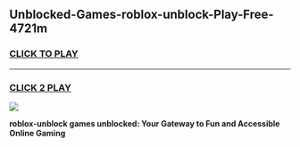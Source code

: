 
## Unblocked-Games-roblox-unblock-Play-Free-4721m
<h3>
<a href="https://premium76.site?title=roblox-unblock&ref=21A">CLICK TO PLAY</a></h3>
<hr>

<h3>
<a href="https://premium76.site?title=roblox-unblock&ref=21A">CLICK 2 PLAY</a>
  
</h3>

<a href="https://premium76.site?title=roblox-unblock&ref=21A"><img src="https://clearcache.store/games.png"></a>


**roblox-unblock games unblocked: Your Gateway to Fun and Accessible Online Gaming**
